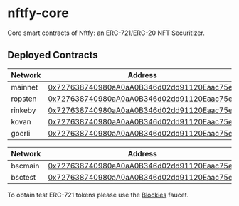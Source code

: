 # nftfy-core

Core smart contracts of Nftfy: an ERC-721/ERC-20 NFT Securitizer.

## Deployed Contracts

| Network | Address                                                                                                                       |
| ------- | ----------------------------------------------------------------------------------------------------------------------------- |
| mainnet | [0x727638740980aA0aA0B346d02dd91120Eaac75ed](https://etherscan.io/address/0x727638740980aA0aA0B346d02dd91120Eaac75ed)         |
| ropsten | [0x727638740980aA0aA0B346d02dd91120Eaac75ed](https://ropsten.etherscan.io/address/0x727638740980aA0aA0B346d02dd91120Eaac75ed) |
| rinkeby | [0x727638740980aA0aA0B346d02dd91120Eaac75ed](https://rinkeby.etherscan.io/address/0x727638740980aA0aA0B346d02dd91120Eaac75ed) |
| kovan   | [0x727638740980aA0aA0B346d02dd91120Eaac75ed](https://kovan.etherscan.io/address/0x727638740980aA0aA0B346d02dd91120Eaac75ed)   |
| goerli  | [0x727638740980aA0aA0B346d02dd91120Eaac75ed](https://goerli.etherscan.io/address/0x727638740980aA0aA0B346d02dd91120Eaac75ed)  |

| Network | Address                                                                                                                       |
| ------- | ----------------------------------------------------------------------------------------------------------------------------- |
| bscmain | [0x727638740980aA0aA0B346d02dd91120Eaac75ed](https://bscscan.io/address/0x727638740980aA0aA0B346d02dd91120Eaac75ed)           |
| bsctest | [0x727638740980aA0aA0B346d02dd91120Eaac75ed](https://testnet.bscscan.io/address/0x727638740980aA0aA0B346d02dd91120Eaac75ed)   |

To obtain test ERC-721 tokens please use the [Blockies](https://blockies.tk) faucet.
